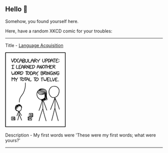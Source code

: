 ## Hello 👀

Somehow, you found yourself here.

Here, have a random XKCD comic for your troubles:

-----------------------------------

Title - [Language Acquisition](https://xkcd.com/2839)

![Language Acquisition](./random_comic.png)

Description - My first words were 'These were my first words; what were yours?'

-----------------------------------